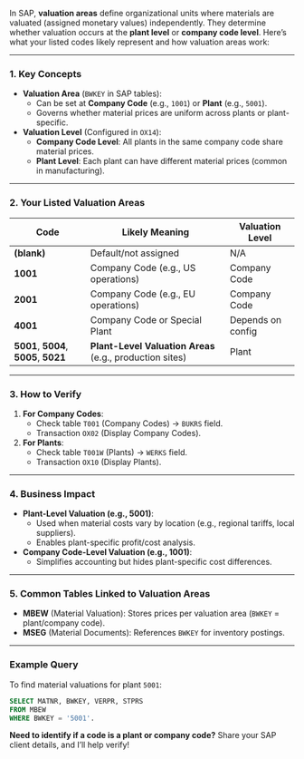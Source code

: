 In SAP, **valuation areas** define organizational units where materials are valuated (assigned monetary values) independently. They determine whether valuation occurs at the **plant level** or **company code level**. Here’s what your listed codes likely represent and how valuation areas work:

---

### **1. Key Concepts**
- **Valuation Area** (`BWKEY` in SAP tables):
  - Can be set at **Company Code** (e.g., `1001`) or **Plant** (e.g., `5001`).
  - Governs whether material prices are uniform across plants or plant-specific.
- **Valuation Level** (Configured in `OX14`):
  - **Company Code Level**: All plants in the same company code share material prices.
  - **Plant Level**: Each plant can have different material prices (common in manufacturing).

---

### **2. Your Listed Valuation Areas**
| **Code** | **Likely Meaning** | **Valuation Level** |
|----------|--------------------|---------------------|
| **(blank)** | Default/not assigned | N/A |
| **1001** | Company Code (e.g., US operations) | Company Code |
| **2001** | Company Code (e.g., EU operations) | Company Code |
| **4001** | Company Code or Special Plant | Depends on config |
| **5001**, **5004**, **5005**, **5021** | **Plant-Level Valuation Areas** (e.g., production sites) | Plant |

---

### **3. How to Verify**
1. **For Company Codes**:
   - Check table `T001` (Company Codes) → `BUKRS` field.
   - Transaction `OX02` (Display Company Codes).
2. **For Plants**:
   - Check table `T001W` (Plants) → `WERKS` field.
   - Transaction `OX10` (Display Plants).

---

### **4. Business Impact**
- **Plant-Level Valuation (e.g., 5001)**:
  - Used when material costs vary by location (e.g., regional tariffs, local suppliers).
  - Enables plant-specific profit/cost analysis.
- **Company Code-Level Valuation (e.g., 1001)**:
  - Simplifies accounting but hides plant-specific cost differences.

---

### **5. Common Tables Linked to Valuation Areas**
- **MBEW** (Material Valuation): Stores prices per valuation area (`BWKEY` = plant/company code).
- **MSEG** (Material Documents): References `BWKEY` for inventory postings.

---

### **Example Query**
To find material valuations for plant `5001`:
```SQL
SELECT MATNR, BWKEY, VERPR, STPRS 
FROM MBEW 
WHERE BWKEY = '5001'.
```

**Need to identify if a code is a plant or company code?** Share your SAP client details, and I’ll help verify!
